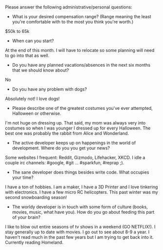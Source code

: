 Please answer the following administrative/personal questions:

* What is your desired compensation range? (Range meaning the least you're comfortable with to the most you think you're worth.)

$50k to 65k

* When can you start?

At the end of this month. I will have to relocate so some planning will need to go into that as well.

* Do you have any planned vacations/absences in the next six months that we should know about?

No

* Do you have any problem with dogs?

Absolutely not! I love dogs!

* Please describe one of the greatest costumes you've ever attempted, Halloween or otherwise.

I'm not huge on dressing up. That said, my mom was always very into costumes so when I was younger I dressed up for every Halloween. The best one was probably the rabbit from Alice and Wonderland.

* The active developer keeps up on happenings in the world of development. Where do you you get your news?

Some websites I frequent: Reddit, Gizmodo, Lifehacker, XKCD. I idle a couple irc channels: #google, #git ... #sparkfun, #reprap ;).

* The sane developer does things besides write code. What occupies your time?

I have a ton of hobbies. I am a maker, I have a 3D Printer and I love tinkering with electronics. I have a few micro RC helicopters. This past winter was my second snowboarding season!

* The worldy developer is in touch with some form of culture (books, movies, music, what have you). How do you go about feeding this part of your brain?

I like to blow out entire seasons of tv shows in a weekend (GO NETFLIX!). I stay generally up to date with movies. I go out to see about 8-9 a year. I haven't read much in the past few years but I am trying to get back into it. Currently reading Homeland.